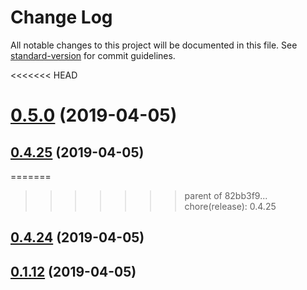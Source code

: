 # Change Log

All notable changes to this project will be documented in this file. See [standard-version](https://github.com/conventional-changelog/standard-version) for commit guidelines.

<<<<<<< HEAD
<a name="0.5.0"></a>
# [0.5.0](https://github.com/peerplays-network/peerplaysjs-ws/compare/v0.4.25...v0.5.0) (2019-04-05)



<a name="0.4.25"></a>
## [0.4.25](https://github.com/peerplays-network/peerplaysjs-ws/compare/v0.4.24...v0.4.25) (2019-04-05)



=======
>>>>>>> parent of 82bb3f9... chore(release): 0.4.25
<a name="0.4.24"></a>
## [0.4.24](https://github.com/peerplays-network/peerplaysjs-ws/compare/v0.4.22...v0.4.24) (2019-04-05)



<a name="0.1.12"></a>
## [0.1.12](https://github.com/peerplays-network/peerplaysjs-ws/compare/v0.4.22...v0.1.12) (2019-04-05)
